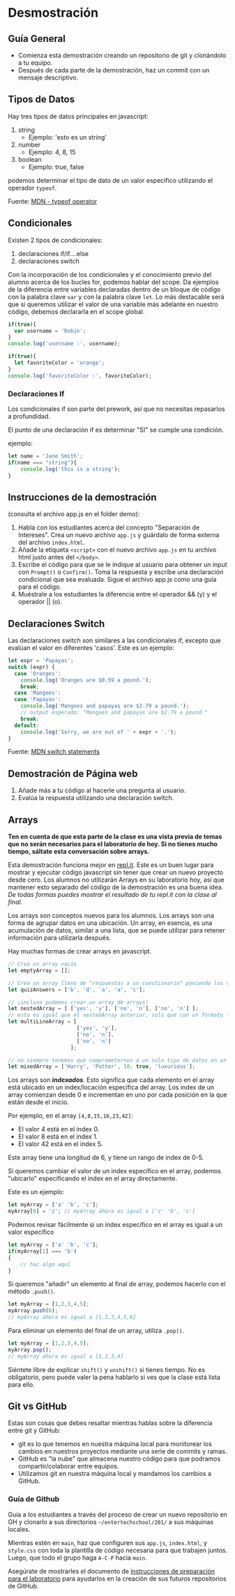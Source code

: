 ﻿# Desmostración

## Guía General

- Comienza esta demostración creando un repositorio de git y clonándolo a tu equipo.
- Después de cada parte de la demostración, haz un commit con un mensaje descriptivo.

## Tipos de Datos

Hay tres tipos de datos principales en javascript:

1. string
   - Ejemplo: 'esto es un string'
1. number
   - Ejemplo: 4, 8, 15
1. boolean
   - Ejemplo: true, false

podemos determinar el tipo de dato de un valor específico utilizando el operador `typeof`.

Fuente: [MDN - typeof operator](https://developer.mozilla.org/en-US/docs/Web/JavaScript/Reference/Operators/typeof)

## Condicionales

Existen 2 tipos de condicionales:

1. declaraciones if/if....else
1. declaraciones switch

Con la incorporación de los condicionales y el conocimiento previo del alumno acerca de los bucles for, podemos hablar del scope. Da ejemplos de la diferencia entre variables declaradas dentro de un bloque de código con la palabra clave `var` y con la palabra clave `let`. Lo más destacable será que si queremos utilizar el valor de una variable más adelante en nuestro código, debemos declararla en el scope global.

```js
if(true){
  var username = 'Robin';
}
console.log('username :', username);

if(true){
  let favoriteColor = 'orange';
}
console.log('favoriteColor :', favoriteColor);
```

### Declaraciones If

Los condicionales if son parte del prework, así que no necesitas repasarlos a profundidad.

El punto de una declaración if es determinar "SI" se cumple una condición.

ejemplo:

```js
let name = 'Jane Smith';
if(name === "string"){
    console.log('this is a string');
}
```

## Instrucciones de la demostración

(consulta el archivo app.js en el folder demo):

1. Habla con los estudiantes acerca del concepto "Separación de Intereses". Crea un nuevo archivo `app.js` y guárdalo de forma externa del archivo `index.html`.
1. Añade la etiqueta `<script>` con el nuevo archivo `app.js` en tu archivo html justo antes del `</body>`.
1. Escribe el código para que se le indique al usuario para obtener un input con `Prompt()` o `Confirm()`. Toma la respuesta y escribe una declaración condicional que sea evaluada. Sigue el archivo app.js como una guía para el código.
1. Muéstrale a los estudiantes la diferencia entre el operador && (y) y el operador || (o).

## Declaraciones Switch

Las declaraciones switch son similares a las condicionales if, excepto que evalúan el valor en diferentes 'casos'. Este es un ejemplo:

```js
let expr = 'Papayas';
switch (expr) {
  case 'Oranges':
    console.log('Oranges are $0.59 a pound.');
    break;
  case 'Mangoes':
  case 'Papayas':
    console.log('Mangoes and papayas are $2.79 a pound.');
    // output esperado: "Mangoes and papayas are $2.79 a pound."
    break;
  default:
    console.log('Sorry, we are out of ' + expr + '.');
}
```

Fuente: [MDN switch statements](https://developer.mozilla.org/es/docs/web/javascript/reference/statements/switch)

## Demostración de Página web

1. Añade más a tu código al hacerle una pregunta al usuario.
1. Evalúa la respuesta utilizando una declaración switch.

## Arrays

**Ten en cuenta de que esta parte de la clase es una vista previa de temas que no serán necesarios para el laboratorio de hoy. Si no tienes mucho tiempo, sáltate esta conversación sobre arrays.**

Esta demostración funciona mejor en [repl.it](https://repl.it/). Este es un buen lugar para mostrar y ejecutar código javascript sin tener que crear un nuevo proyecto desde cero. Los alumnos no utilizarán Arrays en su laboratorio hoy, así que mantener esto separado del código de la demostración es una buena idea. *De todas formas puedes mostrar el resultado de tu repl.it con la clase al final.*

Los arrays son conceptos nuevos para los alumnos. Los arrays son una forma de agrupar datos en una ubicación. Un array, en esencia, es una acumulación de datos, similar a una lista, que se puede utilizar para retener información para utilizarla después.

Hay muchas formas de crear arrays en javascript.

```javascript
// Crea un array vacío
let emptyArray = [];

// Crea un array lleno de "respuestas a un cuestionario" poniendo los valores directamente en un nuevo array
let quizAnswers = ['b', 'd', 'a', 'a', 'c'];

// ¡incluso podemos crear un array de arrays!
let nestedArray = [ ['yes', 'y'], ['no', 'n'], ['no', 'n'] ];
// esto es igual que el nestedArray anterior, solo que con un formato ligeramente diferente.
let multiLineArray = [
                      ['yes', 'y'],
                      ['no', 'n'],
                      ['no', 'n']
                    ];

// no siempre tenemos que comprometernos a un solo tipo de datos en un array. Este es un ejemplo de un array con datos de diferentes tipos.
let mixedArray = ['Harry', 'Potter', 10, true, 'luxurious'];
```

Los arrays son ***indexados***. Esto significa que cada elemento en el array está ubicado en un index/locación específica del array. Los index de un array comienzan desde 0 e incrementan en uno por cada posición en la que están desde el inicio.

Por ejemplo, en el array `[4,8,15,16,23,42]`:

- El valor 4 está en el index 0.
- El valor 8 está en el index 1.
- El valor 42 está en el index 5.

Este array tiene una longitud de 6, y tiene un rango de index de 0-5.

Si queremos cambiar el valor de un index específico en el array, podemos "ubicarlo" especificando el index en el array directamente.

Este es un ejemplo:

```js
let myArray = ['a' 'b', 'c'];
myArray[0] = 'z'; // myArray ahora es igual a ['z' 'b', 'c']
```

Podemos revisar fácilmente si un index específico en el array es igual a un valor específico

```js
let myArray = ['a' 'b', 'c'];
if(myArray[1] === 'b')
{
    // haz algo aquí
}
```

Si queremos "añadir" un elemento al final de array, podemos hacerlo con el método `.push()`.

```js
let myArray = [1,2,3,4,5];
myArray.push(6);
// myArray ahora es igual a [1,2,3,4,5,6]
```

Para eliminar un elemento del final de un array, utiliza `.pop()`.

```js
let myArray = [1,2,3,4,5];
myArray.pop();
// myArray ahora es igual a [1,2,3,4]
```

Siéntete libre de explicar `shift()` y `unshift()` si tienes tiempo. No es obligatorio, pero puede valer la pena hablarlo si ves que la clase está lista para ello.

## Git vs GitHub

Estas son cosas que debes resaltar mientras hablas sobre la diferencia entre git y GitHub:

- git es lo que tenemos en nuestra máquina local para monitorear los cambios en nuestros proyectos mediante una serie de commits y ramas.
- GitHub es "la nube" que almacena nuestro código para que podramos compartir/colaborar entre equipos.
- Utilizamos git en nuestra máquina local y mandamos los cambios a GitHub.

### Guía de Github

Guía a los estudiantes a través del proceso de crear un nuevo repositorio en GH y clonarlo a sus directorios `~/entertechschool/201/` a sus máquinas locales.

Mientras estén en `main`, haz que configuren sus `app.js`, `index.html`, y `style.css` con toda la plantilla de código necesaria para que trabajen juntos. Luego, que todo el grupo haga `A-C-P` hacia `main`.

Asegúrate de mostrarles el documento de [instrucciones de preparación para el laboratorio](../project-setup.md) para ayudarlos en la creación de sus futuros repositorios de GitHub.
